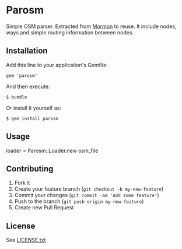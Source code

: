 # Parosm

Simple OSM parser. Extracted from [Mormon](https://github.com/geronimod/mormon) to reuse. It include nodes, ways and simple routing information between nodes.

## Installation

Add this line to your application's Gemfile:

    gem 'parosm'

And then execute:

    $ bundle

Or install it yourself as:

    $ gem install parosm

## Usage

loader = Parosm::Loader.new osm_file


## Contributing

1. Fork it
2. Create your feature branch (`git checkout -b my-new-feature`)
3. Commit your changes (`git commit -am 'Add some feature'`)
4. Push to the branch (`git push origin my-new-feature`)
5. Create new Pull Request

## License

See [LICENSE.txt](LICENSE.txt)